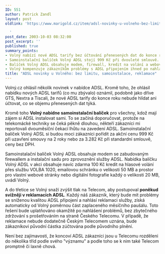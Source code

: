```yaml
---
ID: 551
author: Patrick Zandl
layout: post
oldlink: 'https://www.marigold.cz/item/adsl-novinky-u-volneho-bez-limitu-samoinstalace-reklamace

  '
post_date: 2003-10-03 08:32:00
post_excerpt: ''
published: true
summary_points:
- Volný nabízí nové ADSL tarify bez účtování přenesených dat do konce roku.
- Samoinstalační balíček Volný ADSL stojí 999 Kč při dvouleté smlouvě.
- Balíček Volný ADSL obsahuje modem, firewall, kredit na volání a webový prostor.
- Volný kompenzuje zákazníkům problémy s ADSL připojením ihned po nahlášení.
title: "ADSL novinky u Volného: bez limitu, samoinstalace, reklamace"
---
```


<p>
Volný.cz ohlásil několik novinek v nabídce ADSL. Kromě toho, že ohlásil nabídku nových ADSL tarifů (co mu zbývalo) oznámil, podobně jako dříve GTS, Nextra a Tiscali, že nové ADSL tarify do konce roku nebude hlídat ani účtovat, co se objemu přenesených dat týká. </p>

<p>
Kromě toho <STRONG>Volný nabídne samoinstalační balíček</STRONG> pro všechny, kdož mají zájem si ADSL instalovat sami. To se začíná doporučovat, protože na telekomácké techniky se čeká pěkně dlouhou, někteří zákazníci mi reportovali dvouměsíční čekací lhůtu na zavedení ADSL. Samoinstalační balíček Volný ADSL si budou moci zákazníci pořídit za akční cenu 999 Kč při uzavření smouvy na 2 roky nebo za 3.282 Kč při standardní smlouvě, ceny bez DPH.</p>

<p>
Samoinstalační balíček Volný ADSL obsahuje modem se zabudovaným firewallem a instalační sadu pro zprovoznění služby ADSL. Nabídka balíčku Volný ADSL v akci obsahuje navíc zdarma 100 Kč kredit na hlasové volání přes službu VOLBA 1020, emailovou schránku o velikosti 50 MB a prostor pro vlastní webové stránky nebo digitální fotografie každý o velikosti 20 MB, uvádí Volný. </p>

<p>
A do třetice se Volný snaží zvýšit tlak na Telecom, aby postupoval <STRONG>poněkud svižněji v reklamacích ADSL</STRONG>. Každý náš zákazník, který bude mít problémy se sníženou kvalitou ADSL připojení a nahlásí reklamaci služby, získá automaticky od Volný poměrnou část zaplaceného měsíčního paušálu. Toto řešení bude uplatňováno okamžitě po nahlášení problémů, bez zbytečného zdržování s prošetřováním na straně Českého Telecomu. V případě, že reklamace nebude dodatečně Českým Telecomem uznána, bude zákazníkovi původní částka zúčtována podle původního plnění. </p>

<p>
Není bez zajímavosti, že koncoví ADSL zákazníci jsou u Telecomu rozděleni do několika tříd podle svého "významu" a podle toho se k nim také Telecom promptně či laxně chová.</p>
